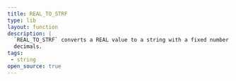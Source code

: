 ```yaml
---
title: REAL_TO_STRF
type: lib
layout: function
description: |
  `REAL_TO_STRF` converts a REAL value to a string with a fixed number of
  decimals.
tags:
 - string
open_source: true
---
```

